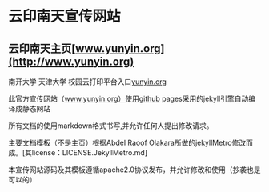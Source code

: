 云印南天宣传网站
=====

云印南天主页[www.yunyin.org](http://www.yunyin.org)
--------------------

南开大学 天津大学 校园云打印平台入口[yunyin.org](http://yunyin.org)

此官方宣传网站（www.yunyin.org）使用github pages采用的jekyll引擎自动编译成静态网站

所有文档的使用markdown格式书写,并允许任何人提出修改请求。

主要文档模板（不是主页）根据Abdel Raoof Olakara所做的jekyllMetro修改而成。[其license：LICENSE.JekyllMetro.md]

本宣传网站源码及其模板遵循apache2.0协议发布，并允许修改和使用（抄袭也是可以的）